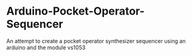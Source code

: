 # Arduino-Pocket-Operator-Sequencer
An attempt to create a pocket operator synthesizer sequencer using an arduino and the module vs1053
